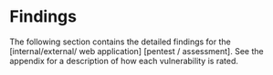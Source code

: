 # Findings
The following section contains the detailed findings for the [internal/external/ web application] [pentest / assessment]. See the appendix for a description of how each vulnerability is rated.


